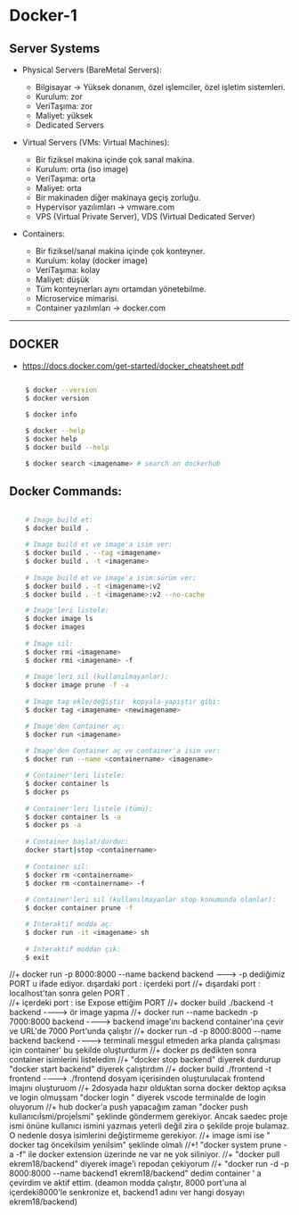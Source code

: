 # Docker-1

## Server Systems

* Physical Servers (BareMetal Servers):
    * Bilgisayar -> Yüksek donanım, özel işlemciler, özel işletim sistemleri.
    * Kurulum: zor
    * VeriTaşıma: zor
    * Maliyet: yüksek
    * Dedicated Servers

* Virtual Servers (VMs: Virtual Machines):
    * Bir fiziksel makina içinde çok sanal makina.
    * Kurulum: orta (iso image)
    * VeriTaşıma: orta
    * Maliyet: orta
    * Bir makinaden diğer makinaya geçiş zorluğu.
    * Hypervisor yazılımları -> vmware.com
    * VPS (Virtual Private Server), VDS (Virtual Dedicated Server)

* Containers:
    * Bir fiziksel/sanal makina içinde çok konteyner.
    * Kurulum: kolay (docker image)
    * VeriTaşıma: kolay
    * Maliyet: düşük
    * Tüm konteynerları aynı ortamdan yönetebilme.
    * Microservice mimarisi.
    * Container yazılımları -> docker.com

---
## DOCKER

* https://docs.docker.com/get-started/docker_cheatsheet.pdf

```sh

    $ docker --version
    $ docker version

    $ docker info
    
    $ docker --help
    $ docker help
    $ docker build --help

    $ docker search <imagename> # search on dockerhub

```

## Docker Commands:

```sh

    # Image build et:
    $ docker build .
    
    # Image build et ve image'a isim ver:
    $ docker build . --tag <imagename>
    $ docker build . -t <imagename>
    
    # Image build et ve image'a isim:sürüm ver:
    $ docker build . -t <imagename>:v2
    $ docker build . -t <imagename>:v2 --no-cache

    # Image'leri listele:
    $ docker image ls
    $ docker images
    
    # Image sil:
    $ docker rmi <imagename>
    $ docker rmi <imagename> -f
    
    # Image'leri sil (kullanılmayanlar):
    $ docker image prune -f -a
    
    # Image tag ekle/değiştir  kopyala-yapıştır gibi:
    $ docker tag <imagename> <newimagename>

    # Image'den Container aç:
    $ docker run <imagename>
    
    # Image'den Container aç ve container'a isim ver:
    $ docker run --name <containername> <imagename>

    # Container'leri listele:
    $ docker container ls
    $ docker ps
    
    # Container'leri listele (tümü):
    $ docker container ls -a
    $ docker ps -a
    
    # Container başlat/durdur:
    docker start|stop <containername>
   
    # Container sil:
    $ docker rm <containername>
    $ docker rm <containername> -f
    
    # Container'leri sil (kullanılmayanlar stop konumunda olanlar):
    $ docker container prune -f

    # Interaktif modda aç:
    $ docker run -it <imagename> sh
    
    # Interaktif moddan çık:
    $ exit

```

 //+  docker run -p 8000:8000 --name backend backend   ---> -p dediğimiz PORT u ifade ediyor. dışardaki port : içerdeki port
 //+  dışardaki port : localhost'tan sonra gelen PORT .  
 //+  içerdeki port : ise Expose ettiğim PORT
 //+  docker build ./backend -t backend                  ----> ör image yapma
 //+  docker run --name backedn -p 7000:8000 backend     ----> backend image'ını backend container'ına çevir ve URL'de 7000 Port'unda çalıştır
 //+  docker run -d -p 8000:8000 --name backend backend  ----> terminali meşgul etmeden arka planda çalışması için container' bu şekilde oluşturdurm 
 //+  docker ps        dedikten sonra container isimlerini listeledim
 //+  "docker stop backend"     diyerek durdurup    "docker start backend"  diyerek çalıştırdım
 //+  docker build ./frontend -t frontend   ----> ./frontend dosyam içerisinden oluşturulacak frontend imajını oluşturuom
 //+  2dosyada hazır olduktan sorna docker dektop açıksa ve login olmuşsam "docker login " diyerek vscode terminalde de login oluyorum
 //+  hub docker'a push yapacağım zaman 
 "docker push kullanıcıİsmi/projeİsmi"  şeklinde göndermem gerekiyor. Ancak saedec proje ismi önüne kullanıcı ismini yazmaıs yeterli değil zira o şekilde proje bulamaz. O nedenle dosya isimlerini değiştirmeme gerekiyor.
 //+  image ismi ise " docker tag öncekiİsim yeniİsim"  şeklinde olmalı
 //+!  "docker system prune -a -f"   ile docker extension üzerinde ne var ne yok siliniyor.
 //+  "docker pull ekrem18/backend"  diyerek image'i repodan çekiyorum
 //+  "docker run -d -p 8000:8000 --name backend1 ekrem18/backend" dedim container ' a çevirdim ve aktif ettim. (deamon modda çalıştır, 8000 port'una al içerdeki8000'le senkronize et, backend1 adını ver hangi dosyayı ekrem18/backend)